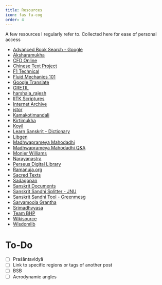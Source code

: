 ```yaml
---
title: Resources
icon: fas fa-cog
order: 4
---
```


A few resources I regularly refer to. Collected here for ease of personal access

- <a target="_blank" href="https://books.google.co.in/advanced_book_search">Advanced Book Search - Google</a>
- <a target="_blank" href="https://aksharamukha.appspot.com/converter">Aksharamukha</a>
- <a target="_blank" href="https://www.cfd-online.com/">CFD Online</a>
- <a target="_blank" href="https://ctext.org/">Chinese Text Project</a>
- <a target="_blank" href="https://www.f1technical.net/">F1 Technical</a>
- <a target="_blank" href="https://www.youtube.com/channel/UCcqQi9LT0ETkRoUu8eYaEkg">Fluid Mechanics 101</a>
- <a target="_blank" href="https://translate.google.co.in/">Google Translate</a>
- <a target="_blank" href="https://gretil.sub.uni-goettingen.de/gretil.html">GRETIL</a>
- <a target="_blank" href="https://sites.google.com/site/harshalarajesh/">harshala_rajesh</a>
- <a target="_blank" href="https://www.gitasupersite.iitk.ac.in/">IITK Scriptures</a>
- <a target="_blank" href="https://archive.org/">Internet Archive</a>
- <a target="_blank" href="https://www.jstor.org/">jstor</a>
- <a target="_blank" href="https://www.kamakotimandali.com/">Kamakotimandali</a>
- <a target="_blank" href="https://kirtimukha.com/">Kirtimukha</a>
- <a target="_blank" href="https://koyil.org/">Koyil</a>
- <a target="_blank" href="https://www.learnsanskrit.cc/">Learn Sanskrit - Dictionary</a>
- <a target="_blank" href="https://www.libgen.is/">Libgen</a>
- <a target="_blank" href="https://madhwaprameyamahodadhi.blogspot.com/">Madhwaprameya Mahodadhi</a>
- <a target="_blank" href="https://sites.google.com/site/madhwaprameyaqa/">Madhwaprameya Mahodadhi Q&A</a>
- <a target="_blank" href="https://www.sanskrit-lexicon.uni-koeln.de/scans/MWScan/2020/web/webtc/indexcaller.php">Monier Williams</a>
- <a target="_blank" href="https://narayanastra.blogspot.com/p/home-page.html">Narayanastra</a>
- <a target="_blank" href="https://www.perseus.tufts.edu/hopper/">Perseus Digital Library</a>
- <a target="_blank" href="https://ramanuja.org/sri/Web/Index">Ramanuja.org</a>
- <a target="_blank" href="https://sacred-texts.com/">Sacred Texts</a>
- <a target="_blank" href="https://www.sadagopan.org/">Sadagopan</a>
- <a target="_blank" href="https://sanskritdocuments.org/">Sanskrit Documents</a>
- <a target="_blank" href="https://sanskrit.jnu.ac.in/sandhi/viccheda.jsp?itext=%E0%A4%AE%E0%A4%A6%E0%A5%8D%E0%A4%AF%E0%A4%BE%E0%A4%9C%E0%A4%BF%E0%A4%A8%E0%A4%83&itrans=&lastChar=#results">Sanskrit Sandhi Splitter - JNU</a>
- <a target="_blank" href="https://greenmesg.org/sanskrit_online_tools/sanskrit_sandhi_tool.php">Sanskrit Sandhi Tool - Greenmesg</a>
- <a target="_blank" href="https://anandamakaranda.in/">Sarvamoola Grantha</a>
- <a target="_blank" href="https://srimadhvyasa.wordpress.com/">Srimadhvyasa</a>
- <a target="_blank" href="https://www.team-bhp.com/">Team BHP</a>
- <a target="_blank" href="https://en.wikisource.org/wiki/Wikisource:Books">Wikisource</a>
- <a target="_blank" href="https://www.wisdomlib.org/">Wisdomlib</a>

# To-Do

- [ ] Praśāntavidyā
- [ ] Link to specific regions or tags of another post
- [ ] BSB
- [ ] Aerodynamic angles
